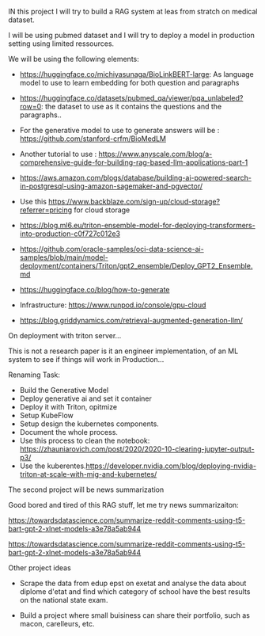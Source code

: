 IN this project I will try to build a RAG system at leas from stratch on medical dataset. 

I will be using pubmed dataset and I will try to deploy a model in production setting using limited ressources.

We will be using the following elements: 


- https://huggingface.co/michiyasunaga/BioLinkBERT-large:  As language model to use to learn embedding for both question and paragraphs
- https://huggingface.co/datasets/pubmed_qa/viewer/pqa_unlabeled?row=0: the dataset to use as it contains the questions and the paragraphs..
- For the generative model to use to generate answers will be : https://github.com/stanford-crfm/BioMedLM
- Another tutorial to use : https://www.anyscale.com/blog/a-comprehensive-guide-for-building-rag-based-llm-applications-part-1
- https://aws.amazon.com/blogs/database/building-ai-powered-search-in-postgresql-using-amazon-sagemaker-and-pgvector/
- Use this https://www.backblaze.com/sign-up/cloud-storage?referrer=pricing for cloud storage
- https://blog.ml6.eu/triton-ensemble-model-for-deploying-transformers-into-production-c0f727c012e3

- https://github.com/oracle-samples/oci-data-science-ai-samples/blob/main/model-deployment/containers/Triton/gpt2_ensemble/Deploy_GPT2_Ensemble.md

- https://huggingface.co/blog/how-to-generate

- Infrastructure:
 https://www.runpod.io/console/gpu-cloud

 - https://blog.griddynamics.com/retrieval-augmented-generation-llm/
 

On deployment with triton server...

This is not a research paper is it an engineer implementation, of an ML system to see if things will work in Production... 



Renaming Task:

- Build the Generative Model
- Deploy generative ai and set it container
- Deploy it with Triton, opitmize 
- Setup KubeFlow 
- Setup design the kubernetes components.
- Document the whole process.
- Use this process to clean the notebook: https://zhauniarovich.com/post/2020/2020-10-clearing-jupyter-output-p3/
- Use the kuberentes.https://developer.nvidia.com/blog/deploying-nvidia-triton-at-scale-with-mig-and-kubernetes/


The second project will be news summarization 

Good bored and tired of this RAG stuff, let me try news summarizaiton:

https://towardsdatascience.com/summarize-reddit-comments-using-t5-bart-gpt-2-xlnet-models-a3e78a5ab944


https://towardsdatascience.com/summarize-reddit-comments-using-t5-bart-gpt-2-xlnet-models-a3e78a5ab944


Other project ideas

- Scrape the data from edup epst on exetat and analyse the data about diplome d'etat and find which category of school have the best results on the national state exam.

- Build a project where small buisiness can share their portfolio, such as macon, carelleurs, etc.
